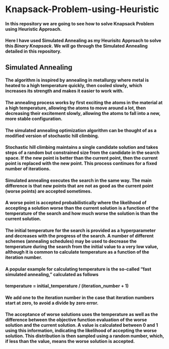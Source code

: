 # Knapsack-Problem-using-Heuristic

#### In this repository we are going to see how to solve Knapsack Problem using Heuristic Approach.
#### Here I have used Simulated Annealing as my Heurisitc Approach to solve this *Binary Knapsack*. We will go through the Simulated Annealing detailed in this repository.
## Simulated Annealing
#### The algorithm is inspired by annealing in metallurgy where metal is heated to a high temperature quickly, then cooled slowly, which increases its strength and makes it easier to work with.

#### The annealing process works by first exciting the atoms in the material at a high temperature, allowing the atoms to move around a lot, then decreasing their excitement slowly, allowing the atoms to fall into a new, more stable configuration.
#### The simulated annealing optimization algorithm can be thought of as a modified version of stochastic hill climbing.

#### Stochastic hill climbing maintains a single candidate solution and takes steps of a random but constrained size from the candidate in the search space. If the new point is better than the current point, then the current point is replaced with the new point. This process continues for a fixed number of iterations.

#### Simulated annealing executes the search in the same way. The main difference is that new points that are not as good as the current point (worse points) are accepted sometimes.

#### A worse point is accepted probabilistically where the likelihood of accepting a solution worse than the current solution is a function of the temperature of the search and how much worse the solution is than the current solution.

#### The initial temperature for the search is provided as a hyperparameter and decreases with the progress of the search. A number of different schemes (annealing schedules) may be used to decrease the temperature during the search from the initial value to a very low value, although it is common to calculate temperature as a function of the iteration number.

#### A popular example for calculating temperature is the so-called “fast simulated annealing,” calculated as follows
#### temperature = initial_temperature / (iteration_number + 1)
#### We add one to the iteration number in the case that iteration numbers start at zero, to avoid a divide by zero error.

#### The acceptance of worse solutions uses the temperature as well as the difference between the objective function evaluation of the worse solution and the current solution. A value is calculated between 0 and 1 using this information, indicating the likelihood of accepting the worse solution. This distribution is then sampled using a random number, which, if less than the value, means the worse solution is accepted.
